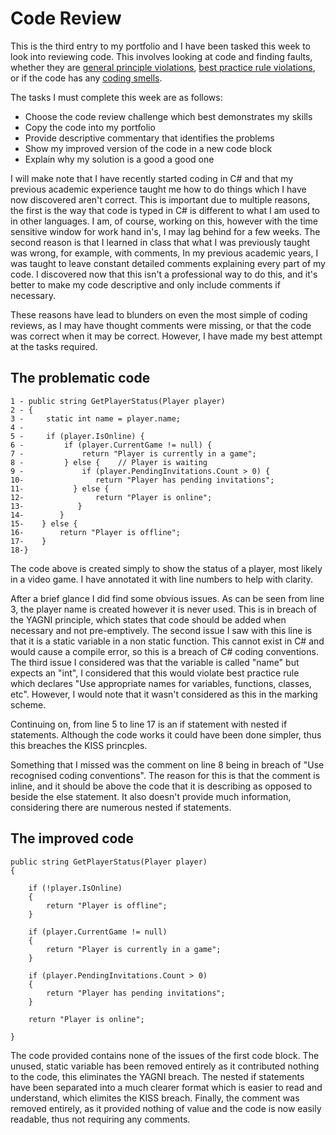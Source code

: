# Code Review

This is the third entry to my portfolio and I have been tasked this week to look into reviewing code.
This involves looking at code and finding faults, whether they are [general principle violations](https://levelup.gitconnected.com/demystifying-software-development-principles-dry-kiss-yagni-solid-grasp-and-lod-8606113c0313), 
[best practice rule violations](https://www.browserstack.com/guide/coding-standards-best-practices), or if the code has any [coding smells](https://refactoring.guru/refactoring/smells).

The tasks I must complete this week are as follows:
* Choose the code review challenge which best demonstrates my skills
* Copy the code into my portfolio
* Provide descriptive commentary that identifies the problems
* Show my improved version of the code in a new code block
* Explain why my solution is a good a good one

I will make note that I have recently started coding in C# and that my previous academic experience taught me how to do things which
I have now discovered aren't correct. This is important due to multiple reasons, the first is the way that code is typed in C# is different 
to what I am used to in other languages. I am, of course, working on this, however with the time sensitive window for work hand in's, I may lag
behind for a few weeks. The second reason is that I learned in class that what I was previously taught was wrong, for example, with comments,
In my previous academic years, I was taught to leave constant detailed comments explaining every part of my code. I discovered now that this isn't
a professional way to do this, and it's better to make my code descriptive and only include comments if necessary. 

These reasons have lead to blunders on even the most simple of coding reviews, as I may have thought comments were missing, or that the code was correct
 when it may be correct. However, I have made my best attempt at the tasks required. 

## The problematic code

```
1 - public string GetPlayerStatus(Player player)
2 - {
3 -     static int name = player.name;
4 -     
5 -     if (player.IsOnline) {
6 -         if (player.CurrentGame != null) {
7 -             return "Player is currently in a game";
8 -         } else {    // Player is waiting
9 -             if (player.PendingInvitations.Count > 0) {
10-                return "Player has pending invitations";
11-           } else {
12-                return "Player is online";
13-            }
14-        }
15-    } else {
16-        return "Player is offline";
17-    }
18-}
```

The code above is created simply to show the status of a player, most likely in a video game. I have annotated it with
line numbers to help with clarity. 

After a brief glance I did find some obvious issues. As can be seen from line 3, the player name is created
however it is never used. This is in breach of the YAGNI principle, which states that code should be added 
when necessary and not pre-emptively. The second issue I saw with this line is that it is a static variable
in a non static function. This cannot exist in C# and would cause a compile error, so this is a breach of C#
coding conventions. The third issue I considered was that the variable is called "name" but expects an "int", 
I considered that this would violate best practice rule which declares "Use appropriate names for variables, 
functions, classes, etc". However, I would note that it wasn't considered as this in the marking scheme.

Continuing on, from line 5 to line 17 is an if statement with nested if statements. Although the code works
it could have been done simpler, thus this breaches the KISS princples. 

Something that I missed was the comment on line 8 being in breach of "Use recognised coding conventions".
The reason for this is that the comment is inline, and it should be above the code that it is describing as
opposed to beside the else statement. It also doesn't provide much information, considering there are numerous
nested if statements.

## The improved code

```
public string GetPlayerStatus(Player player)
{

    if (!player.IsOnline)
    {
        return "Player is offline";
    }

    if (player.CurrentGame != null)
    {
        return "Player is currently in a game";
    }

    if (player.PendingInvitations.Count > 0)
    {
        return "Player has pending invitations";
    }
        
    return "Player is online";
    
}
```

The code provided contains none of the issues of the first code block. The unused, static variable has been removed entirely
as it contributed nothing to the code, this eliminates the YAGNI breach. The nested if statements have been separated into a much clearer format
which is easier to read and understand, which elimites the KISS breach. Finally, the comment was removed entirely, as it
provided nothing of value and the code is now easily readable, thus not requiring any comments.
